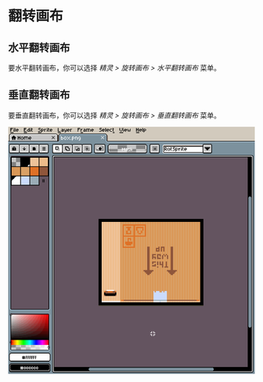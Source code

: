 # 翻转画布

## 水平翻转画布

要水平翻转画布，你可以选择 *精灵 > 旋转画布 > 水平翻转画布* 菜单。

## 垂直翻转画布

要垂直翻转画布，你可以选择 *精灵 > 旋转画布 > 垂直翻转画布* 菜单。

![翻转画布预览](canvas/canvas-flip.gif)
